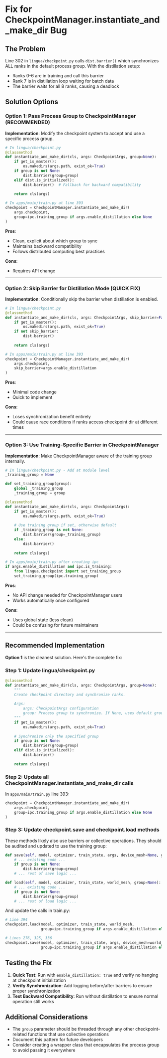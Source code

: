 # Fix for CheckpointManager.instantiate_and_make_dir Bug

## The Problem
Line 302 in `lingua/checkpoint.py` calls `dist.barrier()` which synchronizes ALL ranks in the default process group. With the distillation setup:
- Ranks 0-6 are in training and call this barrier
- Rank 7 is in distillation loop waiting for batch data
- The barrier waits for all 8 ranks, causing a deadlock

## Solution Options

### Option 1: Pass Process Group to CheckpointManager (RECOMMENDED)
**Implementation**: Modify the checkpoint system to accept and use a specific process group.

```python
# In lingua/checkpoint.py
@classmethod
def instantiate_and_make_dir(cls, args: CheckpointArgs, group=None):
    if get_is_master():
        os.makedirs(args.path, exist_ok=True)
    if group is not None:
        dist.barrier(group=group)
    elif dist.is_initialized():
        dist.barrier()  # Fallback for backward compatibility
    
    return cls(args)

# In apps/main/train.py at line 393
checkpoint = CheckpointManager.instantiate_and_make_dir(
    args.checkpoint, 
    group=ipc.training_group if args.enable_distillation else None
)
```

**Pros**: 
- Clean, explicit about which group to sync
- Maintains backward compatibility
- Follows distributed computing best practices

**Cons**: 
- Requires API change

---

### Option 2: Skip Barrier for Distillation Mode (QUICK FIX)
**Implementation**: Conditionally skip the barrier when distillation is enabled.

```python
# In lingua/checkpoint.py
@classmethod
def instantiate_and_make_dir(cls, args: CheckpointArgs, skip_barrier=False):
    if get_is_master():
        os.makedirs(args.path, exist_ok=True)
    if not skip_barrier:
        dist.barrier()
    
    return cls(args)

# In apps/main/train.py at line 393
checkpoint = CheckpointManager.instantiate_and_make_dir(
    args.checkpoint,
    skip_barrier=args.enable_distillation
)
```

**Pros**: 
- Minimal code change
- Quick to implement

**Cons**: 
- Loses synchronization benefit entirely
- Could cause race conditions if ranks access checkpoint dir at different times

---

### Option 3: Use Training-Specific Barrier in CheckpointManager
**Implementation**: Make CheckpointManager aware of the training group internally.

```python
# In lingua/checkpoint.py - Add at module level
_training_group = None

def set_training_group(group):
    global _training_group
    _training_group = group

@classmethod
def instantiate_and_make_dir(cls, args: CheckpointArgs):
    if get_is_master():
        os.makedirs(args.path, exist_ok=True)
    
    # Use training group if set, otherwise default
    if _training_group is not None:
        dist.barrier(group=_training_group)
    else:
        dist.barrier()
    
    return cls(args)

# In apps/main/train.py after creating ipc
if args.enable_distillation and ipc.is_training:
    from lingua.checkpoint import set_training_group
    set_training_group(ipc.training_group)
```

**Pros**: 
- No API change needed for CheckpointManager users
- Works automatically once configured

**Cons**: 
- Uses global state (less clean)
- Could be confusing for future maintainers

---

## Recommended Implementation

**Option 1** is the cleanest solution. Here's the complete fix:

### Step 1: Update lingua/checkpoint.py
```python
@classmethod
def instantiate_and_make_dir(cls, args: CheckpointArgs, group=None):
    """
    Create checkpoint directory and synchronize ranks.
    
    Args:
        args: CheckpointArgs configuration
        group: Process group to synchronize. If None, uses default group.
    """
    if get_is_master():
        os.makedirs(args.path, exist_ok=True)
    
    # Synchronize only the specified group
    if group is not None:
        dist.barrier(group=group)
    elif dist.is_initialized():
        dist.barrier()
    
    return cls(args)
```

### Step 2: Update all CheckpointManager.instantiate_and_make_dir calls

In `apps/main/train.py` line 393:
```python
checkpoint = CheckpointManager.instantiate_and_make_dir(
    args.checkpoint,
    group=ipc.training_group if args.enable_distillation else None
)
```

### Step 3: Update checkpoint.save and checkpoint.load methods
These methods likely also use barriers or collective operations. They should be audited and updated to use the training group:

```python
def save(self, model, optimizer, train_state, args, device_mesh=None, group=None):
    # ... existing code ...
    if group is not None:
        dist.barrier(group=group)
    # ... rest of save logic ...

def load(self, model, optimizer, train_state, world_mesh, group=None):
    # ... existing code ...
    if group is not None:
        dist.barrier(group=group)
    # ... rest of load logic ...
```

And update the calls in train.py:
```python
# Line 394
checkpoint.load(model, optimizer, train_state, world_mesh, 
                group=ipc.training_group if args.enable_distillation else None)

# Lines 276, 325, 336
checkpoint.save(model, optimizer, train_state, args, device_mesh=world_mesh,
                group=ipc.training_group if args.enable_distillation else None)
```

## Testing the Fix

1. **Quick Test**: Run with `enable_distillation: true` and verify no hanging at checkpoint initialization
2. **Verify Synchronization**: Add logging before/after barriers to ensure proper synchronization
3. **Test Backward Compatibility**: Run without distillation to ensure normal operation still works

## Additional Considerations

- The `group` parameter should be threaded through any other checkpoint-related functions that use collective operations
- Document this pattern for future developers
- Consider creating a wrapper class that encapsulates the process group to avoid passing it everywhere